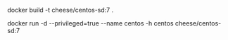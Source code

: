 docker build -t cheese/centos-sd:7 .

docker run -d --privileged=true --name centos -h centos cheese/centos-sd:7
